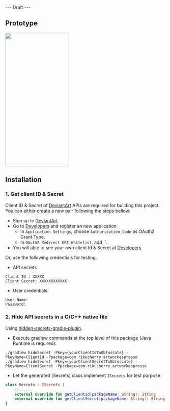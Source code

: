 --- Draft ---
## Prototype
<img src="https://github.com/rikucherry1993/demo-images/blob/main/esprosso_prototype.gif" width="200" height="420">

## Installation
### 1. Get client ID & Secret 
Client ID & Secret of [DeviantArt](https://www.deviantart.com/) APIs are required for building this project.  
You can either create a new pair following the steps bellow:
- Sign up to [DeviantArt](https://www.deviantart.com/)  
- Go to [Developers](https://www.deviantart.com/developers/apps) and register an new application
  - In `Application Settings`, choose `Authorization Code` as OAuth2 Grant Type.
  - In `OAuth2 Redirect URI Whitelist`, add ``.  
- You will able to see your own client Id & Secret at [Developers](https://www.deviantart.com/developers/apps)

Or, use the following credentials for testing.
- API secrets  
```
Client ID : XXXXX
Client Secret: XXXXXXXXXXXX
```  
- User credentials. 
```
User Name:
Password: 
```

### 2. Hide API secrets in a C/C++ native file
Using [hidden-secrets-gradle-plugin](https://github.com/klaxit/hidden-secrets-gradle-plugin).  
- Execute gradlew commands at the top level of this package (Java Runtime is required):  
```
./gradlew hideSecret -Pkey={yourClientIdToObfuscate} -PkeyName=ClientId -Ppackage=com.rikucherry.artworkespresso
./gradlew hideSecret -Pkey={yourClientSecretToObfuscate} -PkeyName=ClientSecret -Ppackage=com.rikucherry.artworkespresso
```
- Let the generated [Secrets] class implement `ISecrets` for test purpose
```kotlin
class Secrets : ISecrets {
    //......
    external override fun getClientId(packageName: String): String
    external override fun getClientSecret(packageName: String): String
}
```
